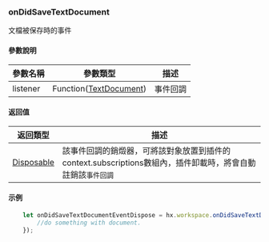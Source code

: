 ### onDidSaveTextDocument

文檔被保存時的事件

#### 參數說明

|參數名稱	|參數類型								|描述		|
|--			|--										|--			|
|listener	|Function([TextDocument](/ExtensionDocs/Api/windows/TextEditor.md#TextDocument))|事件回調	|

#### 返回值
|返回類型	|描述				|
|--			|--					|
|[Disposable](/ExtensionDocs/Api/other/Disposable)	|該事件回調的銷燬器，可將該對象放置到插件的context.subscriptions數組內，插件卸載時，將會自動註銷該`事件回調`	|

#### 示例
``` javascript
    let onDidSaveTextDocumentEventDispose = hx.workspace.onDidSaveTextDocument(function(document){
        //do something with document.
    });
```